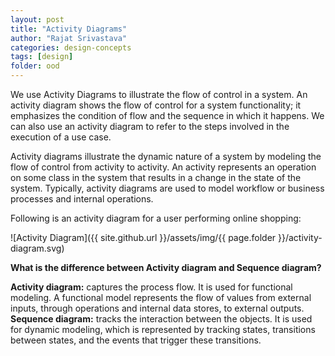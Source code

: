 ```yaml
---
layout: post
title: "Activity Diagrams"
author: "Rajat Srivastava"
categories: design-concepts
tags: [design]
folder: ood
---
```


We use Activity Diagrams to illustrate the flow of control in a system. An activity diagram shows the flow of control for a system functionality; it emphasizes the condition of flow and the sequence in which it happens. We can also use an activity diagram to refer to the steps involved in the execution of a use case.

Activity diagrams illustrate the dynamic nature of a system by modeling the flow of control from activity to activity. An activity represents an operation on some class in the system that results in a change in the state of the system. Typically, activity diagrams are used to model workflow or business processes and internal operations.

Following is an activity diagram for a user performing online shopping:

![Activity Diagram]({{ site.github.url }}/assets/img/{{ page.folder }}/activity-diagram.svg)

**What is the difference between Activity diagram and Sequence diagram?**

**Activity diagram:** captures the process flow. It is used for functional modeling. A functional model represents the flow of values from external inputs, through operations and internal data stores, to external outputs.
**Sequence diagram:** tracks the interaction between the objects. It is used for dynamic modeling, which is represented by tracking states, transitions between states, and the events that trigger these transitions.